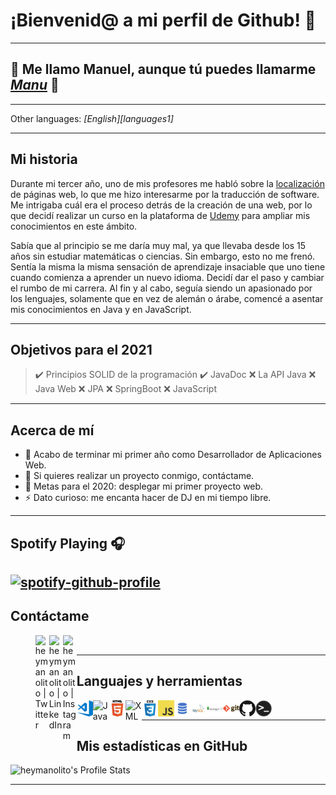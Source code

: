 # ¡Bienvenid@ a mi perfil de Github! 👋
---
## 🤠 Me llamo Manuel, aunque tú puedes llamarme <i>[Manu][linkedin]</i> 🤠
---
Other languages: <i>[English][languages1]</i>

---
## Mi historia
Durante mi tercer año, uno de mis profesores me habló sobre la [localización][#1] de páginas
web, lo que me hizo interesarme por la traducción de software. Me intrigaba cuál era el proceso detrás de la creación de una web, por lo que decidí realizar un curso en la plataforma de [Udemy][#2] para ampliar mis conocimientos en este ámbito. 

Sabía que al principio se me daría muy mal, ya que llevaba desde los 15 años sin estudiar matemáticas o ciencias. Sin embargo, esto no me frenó. Sentía la misma la misma sensación de aprendizaje insaciable que uno tiene cuando comienza a aprender un nuevo idioma. Decidí dar el paso y cambiar el rumbo de mi carrera. Al fin y al cabo, seguía siendo un apasionado por los lenguajes, solamente que en vez de alemán o árabe, comencé a asentar mis conocimientos en Java y en JavaScript.

---
## Objetivos para el 2021
> ✔️ Principios SOLID de la programación
> ✔️ JavaDoc
> ❌ La API Java
> ❌ Java Web
> ❌ JPA
> ❌ SpringBoot
> ❌ JavaScript
---
## Acerca de mí
- 🔭 Acabo de terminar mi primer año como Desarrollador de Aplicaciones Web.
- 👯 Si quieres realizar un proyecto conmigo, contáctame.
- 🥅 Metas para el 2020: desplegar mi primer proyecto web.
- ⚡ Dato curioso: me encanta hacer de DJ en mi tiempo libre.
---
## Spotify Playing 🎧
[![spotify-github-profile](https://spotify-github-profile.vercel.app/api/view?uid=mgffs18&cover_image=true&theme=compact)](https://spotify-github-profile.vercel.app/api/view?uid=mgffs18&redirect=true)
---
## Contáctame

> [<img align="left" alt="heymanolito | Twitter" width="22px" src="https://i.imgur.com/3zJUNhq.png" />][twitter]

> [<img align="left" alt="heymanolito | LinkedIn" width="22px" src="https://i.imgur.com/tKAfy4d.png" />][linkedin]

> [<img align="left" alt="heymanolito | Instagram" width="22px" src="https://i.imgur.com/giZIfTN.png" />][instagram]


<br />


---

## Languajes y herramientas

> [<img align="left" alt="Visual Studio Code" width="26px" src="https://raw.githubusercontent.com/github/explore/80688e429a7d4ef2fca1e82350fe8e3517d3494d/topics/visual-studio-code/visual-studio-code.png" />][visualstudiocode]

> [<img align="left" alt="Java" width="26px" src="https://i.imgur.com/dL9FAKb.png" />][java]

> [<img align="left" alt="HTML5" width="26px" src="https://raw.githubusercontent.com/github/explore/80688e429a7d4ef2fca1e82350fe8e3517d3494d/topics/html/html.png" />][html]

> [<img align="left" alt="XML" width="26px" src="https://i.imgur.com/9ZYpuBU.png" />][xml]

> [<img align="left" alt="CSS3" width="26px" src="https://raw.githubusercontent.com/github/explore/80688e429a7d4ef2fca1e82350fe8e3517d3494d/topics/css/css.png" />][css]

> [<img align="left" alt="JavaScript" width="26px" src="https://raw.githubusercontent.com/github/explore/80688e429a7d4ef2fca1e82350fe8e3517d3494d/topics/javascript/javascript.png" />][js]

> [<img align="left" alt="SQL" width="26px" src="https://raw.githubusercontent.com/github/explore/80688e429a7d4ef2fca1e82350fe8e3517d3494d/topics/sql/sql.png" />][sql]

> [<img align="left" alt="MySQL" width="26px" src="https://raw.githubusercontent.com/github/explore/80688e429a7d4ef2fca1e82350fe8e3517d3494d/topics/mysql/mysql.png" />][mysql]

> [<img align="left" alt="MongoDB" width="26px" src="https://raw.githubusercontent.com/github/explore/80688e429a7d4ef2fca1e82350fe8e3517d3494d/topics/mongodb/mongodb.png" />][mongodb]

> [<img align="left" alt="Git" width="26px" src="https://raw.githubusercontent.com/github/explore/80688e429a7d4ef2fca1e82350fe8e3517d3494d/topics/git/git.png" />][git]

> [<img align="left" alt="GitHub" width="26px" src="https://raw.githubusercontent.com/github/explore/78df643247d429f6cc873026c0622819ad797942/topics/github/github.png" />][github]

> [<img align="left" alt="Terminal" width="26px" src="https://raw.githubusercontent.com/github/explore/80688e429a7d4ef2fca1e82350fe8e3517d3494d/topics/terminal/terminal.png" />][bash]

<br />


---
## Mis estadísticas en GitHub


![heymanolito's Profile Stats](https://github-readme-stats.vercel.app/api?username=heymanolito&show_icons=true&theme=radical&hide_border=true)


---


[#1]: https://www.trados.com/solutions/software-localization/
[#2]: https://www.udemy.com/course/the-complete-web-development-bootcamp/
[language1]: https://imgur.com
[twitter]: https://twitter.com/heymanolito
[instagram]: https://www.instagram.com/heymanolito/
[linkedin]: https://www.linkedin.com/in/manuel-gallardo-925573139
[visualstudiocode]: https://es.wikipedia.org/wiki/Visual_Studio_Code
[java]: https://es.wikipedia.org/wiki/Java_(lenguaje_de_programaci%C3%B3n)
[html]: https://es.wikipedia.org/wiki/HTML5
[xml]: https://es.wikipedia.org/wiki/Extensible_Markup_Language
[css]: https://es.wikipedia.org/wiki/Hoja_de_estilos_en_cascada#CSS3
[js]: https://es.wikipedia.org/wiki/JavaScript
[sql]: https://es.wikipedia.org/wiki/SQL
[mysql]: https://es.wikipedia.org/wiki/MySQL
[mongodb]: https://es.wikipedia.org/wiki/MongoDB
[git]: https://es.wikipedia.org/wiki/Git
[github]: https://es.wikipedia.org/wiki/GitHub
[bash]: https://es.wikipedia.org/wiki/Shell_de_Unix
